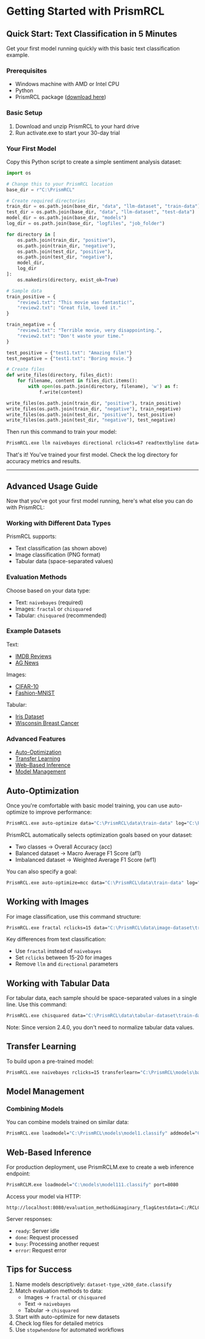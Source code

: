 # Getting Started with PrismRCL

## Quick Start: Text Classification in 5 Minutes
Get your first model running quickly with this basic text classification example.

### Prerequisites
- Windows machine with AMD or Intel CPU
- Python
- PrismRCL package ([download here](https://lumina247.com/prismrcl-sign-up/))

### Basic Setup
1. Download and unzip PrismRCL to your hard drive
2. Run activate.exe to start your 30-day trial

### Your First Model
Copy this Python script to create a simple sentiment analysis dataset:

```python
import os

# Change this to your PrismRCL location
base_dir = r"C:\PrismRCL"

# Create required directories
train_dir = os.path.join(base_dir, "data", "llm-dataset", "train-data")
test_dir = os.path.join(base_dir, "data", "llm-dataset", "test-data")
model_dir = os.path.join(base_dir, "models")
log_dir = os.path.join(base_dir, "logfiles", "job_folder")

for directory in [
    os.path.join(train_dir, "positive"),
    os.path.join(train_dir, "negative"),
    os.path.join(test_dir, "positive"),
    os.path.join(test_dir, "negative"),
    model_dir,
    log_dir
]:
    os.makedirs(directory, exist_ok=True)

# Sample data
train_positive = {
    "review1.txt": "This movie was fantastic!",
    "review2.txt": "Great film, loved it."
}

train_negative = {
    "review1.txt": "Terrible movie, very disappointing.",
    "review2.txt": "Don't waste your time."
}

test_positive = {"test1.txt": "Amazing film!"}
test_negative = {"test1.txt": "Boring movie."}

# Create files
def write_files(directory, files_dict):
    for filename, content in files_dict.items():
        with open(os.path.join(directory, filename), 'w') as f:
            f.write(content)

write_files(os.path.join(train_dir, "positive"), train_positive)
write_files(os.path.join(train_dir, "negative"), train_negative)
write_files(os.path.join(test_dir, "positive"), test_positive)
write_files(os.path.join(test_dir, "negative"), test_negative)
```

Then run this command to train your model:
```bash
PrismRCL.exe llm naivebayes directional rclicks=67 readtextbyline data="C:\PrismRCL\data\llm-dataset\train-data" testdata="C:\PrismRCL\data\llm-dataset\test-data" savemodel="C:\PrismRCL\models\sentiment-model.classify" log="C:\PrismRCL\logfiles\job_folder" stopwhendone
```

That's it! You've trained your first model. Check the log directory for accuracy metrics and results.

---

## Advanced Usage Guide

Now that you've got your first model running, here's what else you can do with PrismRCL:

### Working with Different Data Types
PrismRCL supports:
- Text classification (as shown above)
- Image classification (PNG format)
- Tabular data (space-separated values)

### Evaluation Methods
Choose based on your data type:
- Text: `naivebayes` (required)
- Images: `fractal` or `chisquared`
- Tabular: `chisquared` (recommended)

### Example Datasets
Text:
- [IMDB Reviews](https://ai.stanford.edu/~amaas/data/sentiment/)
- [AG News](http://groups.di.unipi.it/~gulli/AG_corpus_of_news_articles.html)

Images:
- [CIFAR-10](https://www.cs.toronto.edu/~kriz/cifar.html)
- [Fashion-MNIST](https://github.com/zalandoresearch/fashion-mnist)

Tabular:
- [Iris Dataset](https://archive.ics.uci.edu/ml/datasets/iris)
- [Wisconsin Breast Cancer](https://archive.ics.uci.edu/ml/datasets/Breast+Cancer+Wisconsin+%28Diagnostic%29)

### Advanced Features
- [Auto-Optimization](#auto-optimization)
- [Transfer Learning](#transfer-learning)
- [Web-Based Inference](#web-based-inference)
- [Model Management](#model-management)

## Auto-Optimization

Once you're comfortable with basic model training, you can use auto-optimize to improve performance:

```bash
PrismRCL.exe auto-optimize data="C:\PrismRCL\data\train-data" log="C:\PrismRCL\log_files\"
```

PrismRCL automatically selects optimization goals based on your dataset:
- Two classes → Overall Accuracy (acc)
- Balanced dataset → Macro Average F1 Score (af1)
- Imbalanced dataset → Weighted Average F1 Score (wf1)

You can also specify a goal:
```bash
PrismRCL.exe auto-optimize=mcc data="C:\PrismRCL\data\train-data" log="C:\PrismRCL\log_files\"
```

## Working with Images

For image classification, use this command structure:

```bash
PrismRCL.exe fractal rclicks=15 data="C:\PrismRCL\data\image-dataset\train-data" testsize=0.1 savemodel="C:\PrismRCL\models\image-classifier.classify" log="C:\PrismRCL\logfiles\job_folder" stopwhendone
```

Key differences from text classification:
- Use `fractal` instead of `naivebayes`
- Set `rclicks` between 15-20 for images
- Remove `llm` and `directional` parameters

## Working with Tabular Data

For tabular data, each sample should be space-separated values in a single line. Use this command:

```bash
PrismRCL.exe chisquared data="C:\PrismRCL\data\tabular-dataset\train-data" testsize=0.2 savemodel="C:\PrismRCL\models\tabular-classifier.classify" log="C:\PrismRCL\logfiles\job_folder" stopwhendone
```

Note: Since version 2.4.0, you don't need to normalize tabular data values.

## Transfer Learning

To build upon a pre-trained model:

```bash
PrismRCL.exe naivebayes rclicks=15 transferlearn="C:\PrismRCL\models\base_model.classify" data="C:\PrismRCL\data\dataset\train-data" testsize=0.1 savemodel="C:\PrismRCL\models\enhanced_model.classify" log="C:\PrismRCL\logfiles\job_folder" stopwhendone
```

## Model Management

### Combining Models
You can combine models trained on similar data:

```bash
PrismRCL.exe loadmodel="C:\PrismRCL\models\model1.classify" addmodel="C:\PrismRCL\models\model2.classify;C:\PrismRCL\models\model3.classify" savemodel="C:\PrismRCL\models\combined_model.classify" stopwhendone
```

## Web-Based Inference

For production deployment, use PrismRCLM.exe to create a web inference endpoint:

```bash
PrismRCLM.exe loadmodel="C:\models\model111.classify" port=8080
```

Access your model via HTTP:
```
http://localhost:8080/evaluation_method&imaginary_flag&testdata=C:/RCLC/data/test_data/&log=C:/RCLC/logfiles/&inftotext=C:/RCLC/output/prediction_output.txt
```

Server responses:
- `ready`: Server idle
- `done`: Request processed
- `busy`: Processing another request
- `error`: Request error

## Tips for Success

1. Name models descriptively: `dataset-type_v260_date.classify`
2. Match evaluation methods to data:
   - Images → `fractal` or `chisquared`
   - Text → `naivebayes`
   - Tabular → `chisquared`
3. Start with auto-optimize for new datasets
4. Check log files for detailed metrics
5. Use `stopwhendone` for automated workflows

